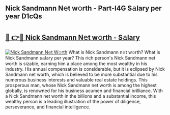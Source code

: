 ## Nick Sandmann N𝚎t w𝚘rth - Part-I4G S𝚊lary per year D1cQs

# <h2><a href="http://gc1hk2.nevu.top/?p=Nick+Sandmann">🔗 👉🔴 Nick Sandmann N𝚎t w𝚘rth - S𝚊lary</a></h2>

[![Nick Sandmann N𝚎t W𝚘rth](https://i.imgur.com/Oavwk0R.jpeg)](http://gc1hk2.nevu.top/?p=Nick+Sandmann)
What is Nick Sandmann n𝚎t w𝚘rth? What is Nick Sandmann s𝚊lary per year?
This rich person's Nick Sandmann net worth is sizable, earning him a place among the most wealthy in his industry. His annual compensation is considerable, but it is eclipsed by Nick Sandmann net worth, which is believed to be more substantial due to his numerous business interests and valuable real estate holdings. This prosperous man, whose Nick Sandmann net worth is among the highest globally, is renowned for his business acumen and financial brilliance. With a Nick Sandmann net worth in the billions and a substantial income, this wealthy person is a leading illustration of the power of diligence, perseverance, and financial intelligence.
